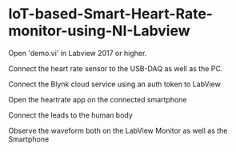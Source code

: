 # IoT-based-Smart-Heart-Rate-monitor-using-NI-Labview

Open 'demo.vi' in Labview 2017 or higher.

Connect the heart rate sensor to the USB-DAQ as well as the PC.

Connect the Blynk cloud service using an auth token to LabView

Open the heartrate app on the connected smartphone

Connect the leads to the human body

Observe the waveform both on the LabView Monitor as well as the Smartphone
